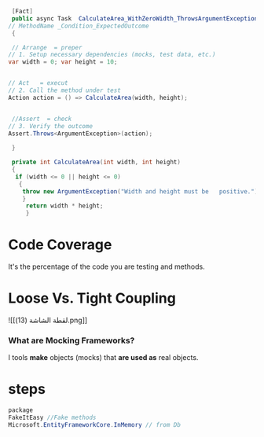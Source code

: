 

``` c#
 [Fact]
 public async Task  CalculateArea_WithZeroWidth_ThrowsArgumentException()
// MethodName _Condition_ExpectedOutcome
 {

 // Arrange  = preper
// 1. Setup necessary dependencies (mocks, test data, etc.)
var width = 0; var height = 10;


// Act   = execut
// 2. Call the method under test
Action action = () => CalculateArea(width, height);


 //Assert  = check
// 3. Verify the outcome
Assert.Throws<ArgumentException>(action);
 
 }

 private int CalculateArea(int width, int height) 
 {
  if (width <= 0 || height <= 0)
   {
    throw new ArgumentException("Width and height must be   positive.");
    }
     return width * height; 
     }
```

# Code Coverage
It's the percentage of the code you are testing and methods.

# Loose Vs. Tight Coupling
![[‏‏لقطة الشاشة (13).png]]


### What are Mocking Frameworks?
I tools **make** objects (mocks) that **are used as** real objects.


# steps
``` c#
package
FakeItEasy //Fake methods
Microsoft.EntityFrameworkCore.InMemory // from Db

```